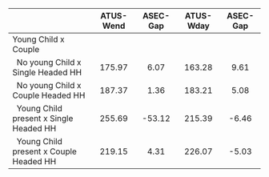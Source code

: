 
|                      |    ATUS-Wend |     ASEC-Gap |    ATUS-Wday |     ASEC-Gap |
| -------------------- | :----------: | :----------: | :----------: | :----------: |
| Young Child x Couple |              |              |              |              |
| &nbsp;&nbsp;No young Child x Single Headed HH |       175.97 |         6.07 |       163.28 |         9.61 |
| &nbsp;&nbsp;No young Child x Couple Headed HH |       187.37 |         1.36 |       183.21 |         5.08 |
| &nbsp;&nbsp;Young Child present x Single Headed HH |       255.69 |       -53.12 |       215.39 |        -6.46 |
| &nbsp;&nbsp;Young Child present x Couple Headed HH |       219.15 |         4.31 |       226.07 |        -5.03 |


